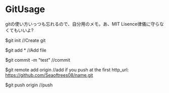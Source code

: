 # GitUsage
gitの使い方いっつも忘れるので、自分用のメモ。あ、MIT Lisence律儀に守らなくてもいいよ?

$git init                     //Create git

$git add *                    //Add file

$git commit -m "test"         //commit

$git remote add origin <url>  //add <url> if you push at the first
      http_url: https://github.com/Seaoftrees08/name.git

$git push origin <branch>     //push
